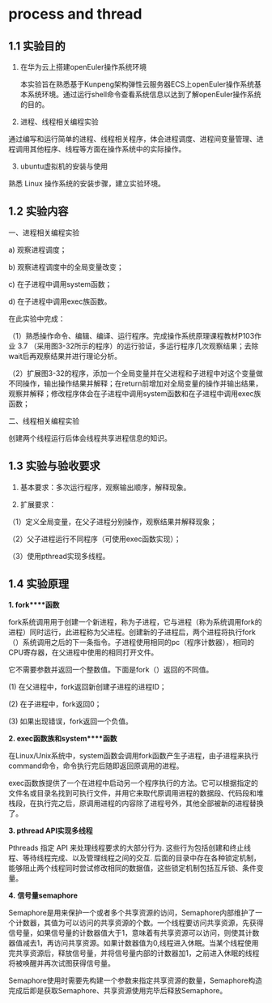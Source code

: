 # process and thread

## 1.1 实验目的

1. 在华为云上搭建openEuler操作系统环境

   本实验旨在熟悉基于Kunpeng架构弹性云服务器ECS上openEuler操作系统基本系统环境。通过运行shell命令查看系统信息以达到了解openEuler操作系统的目的。

2. 进程、线程相关编程实验

通过编写和运行简单的进程、线程相关程序，体会进程调度、进程间变量管理、进程调用其他程序、线程等方面在操作系统中的实际操作。

3. ubuntu虚拟机的安装与使用

熟悉 Linux 操作系统的安装步骤，建立实验环境。

## 1.2 实验内容

一、进程相关编程实验

a) 观察进程调度；

b) 观察进程调度中的全局变量改变；

c) 在子进程中调用system函数；

d) 在子进程中调用exec族函数。

在此实验中完成：

  （1）熟悉操作命令、编辑、编译、运行程序。完成操作系统原理课程教材P103作业 3.7 （采用图3-32所示的程序）的运行验证，多运行程序几次观察结果；去除wait后再观察结果并进行理论分析。

  （2）扩展图3-32的程序，添加一个全局变量并在父进程和子进程中对这个变量做不同操作，输出操作结果并解释；在return前增加对全局变量的操作并输出结果，观察并解释；修改程序体会在子进程中调用system函数和在子进程中调用exec族函数；

二、线程相关编程实验

创建两个线程运行后体会线程共享进程信息的知识。

 

## 1.3 实验与验收要求

1. 基本要求：多次运行程序，观察输出顺序，解释现象。

2. 扩展要求：

（1）定义全局变量，在父子进程分别操作，观察结果并解释现象；

（2）父子进程运行不同程序（可使用exec函数实现）；

（3）使用pthread实现多线程。

## 1.4 实验原理

**1. fork****函数**

fork系统调用用于创建一个新进程，称为子进程，它与进程（称为系统调用fork的进程）同时运行，此进程称为父进程。创建新的子进程后，两个进程将执行fork（）系统调用之后的下一条指令。子进程使用相同的pc（程序计数器），相同的CPU寄存器，在父进程中使用的相同打开文件。

它不需要参数并返回一个整数值。下面是fork（）返回的不同值。

(1) 在父进程中，fork返回新创建子进程的进程ID；

(2) 在子进程中，fork返回0；

(3) 如果出现错误，fork返回一个负值。

**2. exec****函数族和****system****函数**

在Linux/Unix系统中，system函数会调用fork函数产生子进程，由子进程来执行command命令，命令执行完后随即返回原调用的进程。

exec函数族提供了一个在进程中启动另一个程序执行的方法。它可以根据指定的文件名或目录名找到可执行文件，并用它来取代原调用进程的数据段、代码段和堆栈段，在执行完之后，原调用进程的内容除了进程号外，其他全部被新的进程替换了。

**3. pthread API实现多线程**

Pthreads 指定 API 来处理线程要求的大部分行为. 这些行为包括创建和终止线程、等待线程完成、以及管理线程之间的交互. 后面的目录中存在各种锁定机制，能够阻止两个线程同时尝试修改相同的数据值，这些锁定机制包括互斥锁、条件变量。

 

**4.** **信号量semaphore**

Semaphore是用来保护一个或者多个共享资源的访问，Semaphore内部维护了一个计数器，其值为可以访问的共享资源的个数。一个线程要访问共享资源，先获得信号量，如果信号量的计数器值大于1，意味着有共享资源可以访问，则使其计数器值减去1，再访问共享资源。如果计数器值为0,线程进入休眠。当某个线程使用完共享资源后，释放信号量，并将信号量内部的计数器加1，之前进入休眠的线程将被唤醒并再次试图获得信号量。

Semaphore使用时需要先构建一个参数来指定共享资源的数量，Semaphore构造完成后即是获取Semaphore、共享资源使用完毕后释放Semaphore。

